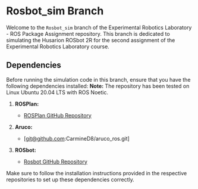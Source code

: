 # Rosbot_sim Branch

Welcome to the `Rosbot_sim` branch of the Experimental Robotics Laboratory - ROS Package Assignment repository. This branch is dedicated to simulating the Husarion ROSbot 2R for the second assignment of the Experimental Robotics Laboratory course.

## Dependencies

Before running the simulation code in this branch, ensure that you have the following dependencies installed:
**Note:** The repository has been tested on Linux Ubuntu 20.04 LTS with ROS Noetic. 


1. **ROSPlan:**
   - [ROSPlan GitHub Repository](link_to_rosplan_repository)

2. **Aruco:**
   - [git@github.com:CarmineD8/aruco_ros.git]

3. **ROSbot:**
   - [Rosbot GitHub Repository](link_to_rosbot_repository)

Make sure to follow the installation instructions provided in the respective repositories to set up these dependencies correctly.
